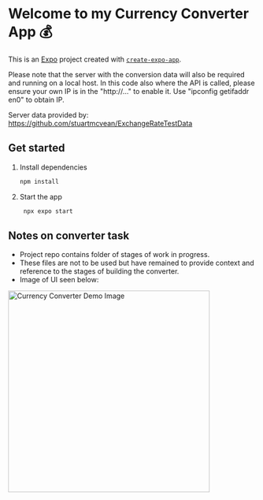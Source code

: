 # Welcome to my Currency Converter App 💰
This is an [Expo](https://expo.dev) project created with [`create-expo-app`](https://www.npmjs.com/package/create-expo-app).

Please note that the server with the conversion data will also be required and running on a local host. In this code also where the API is called, please ensure your own IP is in the "http://…" to enable it. Use "ipconfig getifaddr en0" to obtain IP.

Server data provided by: https://github.com/stuartmcvean/ExchangeRateTestData

## Get started

1. Install dependencies

   ```bash
   npm install
   ```

2. Start the app

   ```bash
    npx expo start
   ```

## Notes on converter task

- Project repo contains folder of stages of work in progress.
- These files are not to be used but have remained to provide context and reference to the stages of building the converter.
- Image of UI seen below:
<img width="409" alt="Currency Converter Demo Image" src="https://github.com/user-attachments/assets/4787fdc6-07b9-4d72-8b43-2967956bac3b" />
